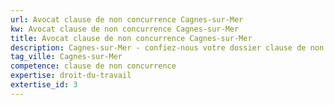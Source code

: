 ```yaml
---
url: Avocat clause de non concurrence Cagnes-sur-Mer
kw: Avocat clause de non concurrence Cagnes-sur-Mer
title: Avocat clause de non concurrence Cagnes-sur-Mer
description: Cagnes-sur-Mer - confiez-nous votre dossier clause de non concurrence
tag_ville: Cagnes-sur-Mer
competence: clause de non concurrence
expertise: droit-du-travail
extertise_id: 3
---
```

